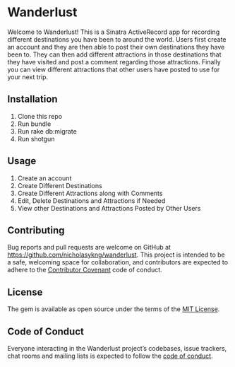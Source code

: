 # Wanderlust
Welcome to Wanderlust! This is a Sinatra ActiveRecord app for recording different destinations you have been to around the world. Users first create an account and they are then able to post their own destinations they have been to. They can then add different attractions in those destinations that they have visited and post a comment regarding those attractions. Finally you can view different attractions that other users have posted to use for your next trip.


## Installation
1. Clone this repo
2. Run bundle
3. Run rake db:migrate
4. Run shotgun

## Usage

1. Create an account
2. Create Different Destinations
3. Create Different Attractions along with Comments
4. Edit, Delete Destinations and Attractions if Needed
5. View other Destinations and Attractions Posted by Other Users


## Contributing

Bug reports and pull requests are welcome on GitHub at https://github.com/nicholasykng/wanderlust. This project is intended to be a safe, welcoming space for collaboration, and contributors are expected to adhere to the [Contributor Covenant](http://contributor-covenant.org) code of conduct.

## License

The gem is available as open source under the terms of the [MIT License](https://opensource.org/licenses/MIT).

## Code of Conduct

Everyone interacting in the Wanderlust project’s codebases, issue trackers, chat rooms and mailing lists is expected to follow the [code of conduct](https://github.com/nicholasykng/wanderlust/blob/master/CODE_OF_CONDUCT.md).
